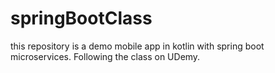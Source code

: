 # springBootClass
this repository is a demo mobile app in kotlin with spring boot microservices. Following the class on UDemy. 
